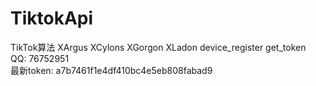 # TiktokApi
TikTok算法 XArgus XCylons XGorgon XLadon device_register get_token  
QQ: 76752951   
最新token: a7b7461f1e4df410bc4e5eb808fabad9
